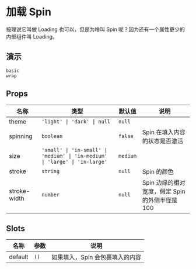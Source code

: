 # 加载 Spin
按理说它叫做 Loading 也可以，但是为啥叫 Spin 呢？因为还有一个属性更少的内部组件叫 Loading。
## 演示
```demo
basic
wrap
```
## Props
|名称|类型|默认值|说明|
|-|-|-|-|
|theme|`'light' \| 'dark' \| null`|`null`||
|spinning|`boolean`|`false`|Spin 在填入内容的状态是否激活|
|size|`'small' \| 'in-small' \| 'medium' \| 'in-medium' \| 'large' \| 'in-large'`|`medium`||
|stroke|`string`|`null`|Spin 的颜色|
|stroke-width|`number`|`null`|Spin 边缘的相对宽度，假定 Spin 的外侧半径是 100|

## Slots
|名称|参数|说明|
|-|-|-|
|default|`()`|如果填入，Spin 会包裹填入的内容|
